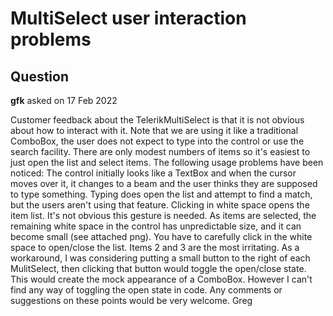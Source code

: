 # MultiSelect user interaction problems

## Question

**gfk** asked on 17 Feb 2022

Customer feedback about the TelerikMultiSelect is that it is not obvious about how to interact with it. Note that we are using it like a traditional ComboBox, the user does not expect to type into the control or use the search facility. There are only modest numbers of items so it's easiest to just open the list and select items. The following usage problems have been noticed: The control initially looks like a TextBox and when the cursor moves over it, it changes to a beam and the user thinks they are supposed to type something. Typing does open the list and attempt to find a match, but the users aren't using that feature. Clicking in white space opens the item list. It's not obvious this gesture is needed. As items are selected, the remaining white space in the control has unpredictable size, and it can become small (see attached png). You have to carefully click in the white space to open/close the list. Items 2 and 3 are the most irritating. As a workaround, I was considering putting a small button to the right of each MulitSelect, then clicking that button would toggle the open/close state. This would create the mock appearance of a ComboBox. However I can't find any way of toggling the open state in code. Any comments or suggestions on these points would be very welcome. Greg
